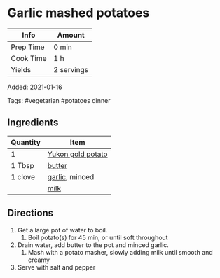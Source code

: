 # Garlic mashed potatoes

| Info      | Amount     |
| --------- | ---------- |
| Prep Time | 0 min      |
| Cook Time | 1 h        |
| Yields    | 2 servings |

Added: 2021-01-16

Tags: #vegetarian #potatoes dinner

## Ingredients

| Quantity | Item                                                          |
| -------- | ------------------------------------------------------------- |
| 1        | [Yukon gold potato](../_ingredients/yukon%20gold%20potato.md) |
| 1 Tbsp   | [butter](../_ingredients/butter.md)                           |
| 1 clove  | [garlic](../_ingredients/garlic.md), minced                   |
|          | [milk](../_ingredients/milk.md)                               |

## Directions

1. Get a large pot of water to boil.
   1. Boil potato(s) for 45 min, or until soft throughout
2. Drain water, add butter to the pot and minced garlic.
   1. Mash with a potato masher, slowly adding milk until smooth and creamy
3. Serve with salt and pepper
